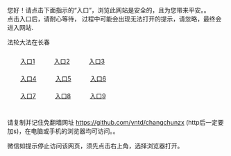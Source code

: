 您好！请点击下面指示的“入口”，浏览此网站是安全的，且为您带来平安。。 <br/>
点击入口后，请耐心等待， 过程中可能会出现无法打开的提示，请忽略，最终会进入网站. </br>

法轮大法在长春<br/>
<div style="padding:10px"><a style="margin:20px" target="_blank" href="https://doixmd1swqh60.cloudfront.net/2Qpsp?xwxshxgo" id="ccLink1" rel="nofollow">入口1</a> <a target="_blank" style="margin:20px" href="https://d19mp993kr55r5.cloudfront.net/2Qpsp?hvwztxz" id="ccLink2" rel="nofollow">入口2</a> <a style="margin:20px" target="_blank" href="https://dlmm7khnjaabo.cloudfront.net/2Qpsp?nqesmrz" id="ccLink3" rel="nofollow">入口3</a></div>

<div style="padding:10px" ><a style="margin:20px" target="_blank" href="https://doixmd1swqh60.cloudfront.net/2Qpsp?xwxshxgo" id="ccLink4" rel="nofollow">入口4</a> <a style="margin:20px" href="https://d19mp993kr55r5.cloudfront.net/2Qpsp?hvwztxz" target="_blank" id="ccLink5" rel="nofollow">入口5</a> <a style="margin:20px" href="https://dlmm7khnjaabo.cloudfront.net/2Qpsp?nqesmrz" target="_blank" id="ccLink6" rel="nofollow">入口6</a></div>

<div style="padding:10px"><a style="margin:20px" target="_blank" href="https://doixmd1swqh60.cloudfront.net/2Qpsp?xwxshxgo" id="ccLink7" rel="nofollow">入口7</a> <a style="margin:20px" href="https://d19mp993kr55r5.cloudfront.net/2Qpsp?hvwztxz" target="_blank" id="ccLink8" rel="nofollow">入口8</a> <a style="margin:20px" target="_blank" href="https://dlmm7khnjaabo.cloudfront.net/2Qpsp?nqesmrz" id="ccLink9" rel="nofollow">入口9</a></div>

<br/>



请复制并记住免翻墙网址 https://github.com/yntd/changchunzx (http后一定要加s)，在电脑或手机的浏览器均可访问。。<br/>

微信如提示停止访问该网页，须先点击右上角，选择浏览器打开。
